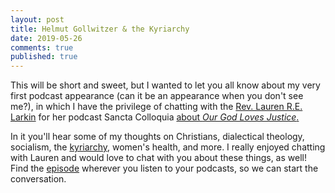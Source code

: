 ```yaml
---
layout: post
title: Helmut Gollwitzer & the Kyriarchy
date: 2019-05-26
comments: true
published: true
---
```

This will be short and sweet, but I wanted to let you all know about my very first podcast appearance (can it be an appearance when you don't see me?), in which I have the privilege of chatting with the [Rev. Lauren R.E. Larkin](http://www.laurenrelarkin.com) for her podcast Sancta Colloquia [about _Our God Loves Justice_.](https://laurenrelarkin.com/2019/05/26/sancta-colloquia-episode-109-talkin-our-god-loves-justice-by-dr-w-travis-mcmaken-ft-sabrina-peters/)

In it you'll hear some of my thoughts on Christians, dialectical theology, socialism, the [kyriarchy](http://sdrp.me/2018/01/04/kyriarchy), women's health, and more. I really enjoyed chatting with Lauren and would love to chat with you about these things, as well!  Find the [episode](https://laurenrelarkin.com/2019/05/26/sancta-colloquia-episode-109-talkin-our-god-loves-justice-by-dr-w-travis-mcmaken-ft-sabrina-peters/) wherever you listen to your podcasts, so we can start the conversation.

